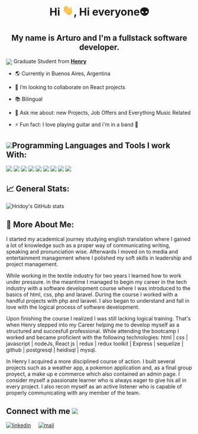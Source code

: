 <h1 align="center">Hi <img src="https://raw.githubusercontent.com/KevinPatel04/KevinPatel04/master/Hi.gif" width="30px">, Hi everyone👽 </h1>


<h2  align="center"> My name is Arturo and I'm a fullstack software developer.</h2>

<img align='center' src="https://res.cloudinary.com/crunchbase-production/image/upload/c_lpad,h_256,w_256,f_auto,q_auto:eco,dpr_1/tdgwdgx9n7ubjqkhr6ew" width="20px"> Graduate Student from **[Henry](https://www.soyhenry.com/)**
- 🌎 Currently in Buenos Aires, Argentina 

- 👯 I’m looking to collaborate on React projects
- :books: Bilingual
- 💬 Ask me about: new Projects, Job Offers and Everything Music Related 

- ⚡ Fun fact: I love playing guitar and i'm in a band :guitar:

## <img src="https://media.giphy.com/media/iY8CRBdQXODJSCERIr/giphy.gif" width="30px">Programming Languages and Tools I work With:
<a href="https://www.javascript.com/" target="_blank" title="JavaScript"><img src="https://img.icons8.com/color/48/000000/javascript.png"/></a>
<a href="https://reactjs.org/" target="_blank" title="React"><img src="https://img.icons8.com/color/48/000000/react-native.png"/></a>
<a href="https://redux.js.org/" target="_blank" title="Redux"><img src="https://img.icons8.com/color/48/000000/redux.png"/></a>
<a href="https://nodejs.org/" target="_blank" title="Node.js"><img src="https://img.icons8.com/color/48/000000/nodejs.png"/></a>
<a href="https://sequelize.org/" target="_blank" title="Sequelize"><img width="40px" src="https://s2.qwant.com/thumbr/0x380/f/1/def6e5a6cedacd5856251aeaef7e52119bf19a4f70ada987080f4a3db8e074/sequelize-logo-png-transparent.png?u=https%3A%2F%2Fcdn.freebiesupply.com%2Flogos%2Flarge%2F2x%2Fsequelize-logo-png-transparent.png&q=0&b=1&p=0&a=0"/></a>
<a href="https://www.postgresql.org/" target="_blank" title="PostgreSQL"><img src="https://img.icons8.com/color/48/000000/postgresql.png"/></a>
<a href="https://git-scm.com/" target="_blank" title="Git"><img src="https://img.icons8.com/color/48/000000/git.png"/></a>
<img src="https://img.icons8.com/color/48/000000/firebase.png"/>
<img src="https://img.icons8.com/officel/48/000000/php-logo.png"/>


## :chart_with_upwards_trend: General Stats:
![Hridoy's GitHub stats](https://github-readme-stats.vercel.app/api?username=arturokaadu&show_icons=true&count_private=true&theme=great-gatsby) </br>

## :bookmark_tabs: More About Me:
I started my academical journey studying english translation where I gained a lot of knowledge such as a proper way of communicating writing, speaking and pronunciation wise.
 Afterwards I moved on to media and entertainment management where I polished my soft skills in leadership and project management. 

While working in the textile industry for two years I learned how to work under pressure. in the meantime I managed to begin my career in the tech industry with a software development course where I was introduced to the basics of html, css, php and laravel. During the course I worked with a handful projects with php and laravel. I also began to understand and fall in love with the logical process of software development.

Upon finishing the course I realized I was still lacking logical training. That's when Henry stepped into my Career helping me to develop myself as a structured and succesfull professional. While attending the bootcamp I worked and became proficient with the following technologies: html | css | javascript | nodeJs, React js | redux | redux toolkit | Express | sequelize | github | postgresql | heidisql | mysql. 

In Henry I acquired a more disciplined course of action. I built several projects such as a weather app, a pokemon application and, as a final group proyect, a make up e commerce which also contained an admin page. 
I consider myself a passionate learner who is always eager to give his all in every project. I also recon myself as an active listener who is capable of properly communicating with any member of the team.
## Connect with me <img src="https://media.giphy.com/media/iY8CRBdQXODJSCERIr/giphy.gif" width="30px">
 <a href="https://www.linkedin.com/in/arturo-kaad%C3%BA-80220515b" target="_blank"><img src="https://www.vectorlogo.zone/logos/linkedin/linkedin-icon.svg" width="35px" alt="linkedin"></a>
 &nbsp; &nbsp;
 <a href="mailto:arturokaadu2@live.com.ar"><img src="https://www.vectorlogo.zone/logos/gmail/gmail-icon.svg" width="35px" alt="mail"></a>
&nbsp; &nbsp;

